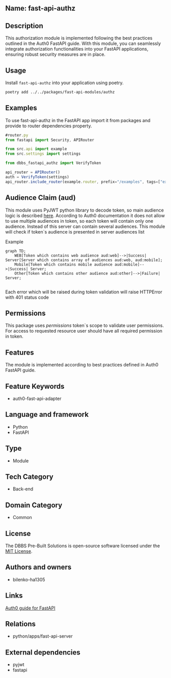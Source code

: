 ## Name: fast-api-authz

## Description

This authorization module is implemented following the best practices outlined in the Auth0 FastAPI guide. With this module, you can seamlessly integrate authorization functionalities into your FastAPI applications, ensuring robust security measures are in place.

## Usage

Install `fast-api-authz` into your application using poetry.

```bash
poetry add ../../packages/fast-api-modules/authz
```

## Examples

To use fast-api-authz in the FastAPI app import it from packages and provide to router dependencies property.

```ts
#router.py
from fastapi import Security, APIRouter

from src.api import example
from src.settings import settings

from dbbs_fastapi_authz import VerifyToken

api_router = APIRouter()
auth = VerifyToken(settings)
api_router.include_router(example.router, prefix="/examples", tags=["example"], dependencies=[Security(auth.verify, ["test:permission"])])
```

## Audience Claim (aud)

This module uses PyJWT python library to decode token, so main audience logic is described [here](https://github.com/jpadilla/pyjwt/blob/master/docs/usage.rst#audience-claim-aud).
According to Auth0 documentation it does not allow to use multiple audiences in token, so each token will contain only one audience.
Instead of this server can contain several audiences. This module will check if token`s audience is presented in server audiences list

Example
```mermaid
graph TD;
    WEB[Token which contains web audience aud:web]-->|Success| Server[Server which contains array of audiences aud:web, aud:mobile];
    Mobile[Token which contains mobile audience aud:mobile]-->|Success| Server;
    Other[Token which contains other audience aud:other]-->|Failure| Server;
 
```

Each error which will be raised during token validation will raise HTTPError with 401 status code

## Permissions
This package uses _permissions_ token`s scope to validate user permissions. 
For access to requested resource user should have all required permission in token.

## Features

The module is implemented according to best practices defined in Auth0 FastAPI guide. 

## Feature Keywords

- auth0-fast-api-adapter

## Language and framework

- Python
- FastAPI

## Type

- Module

## Tech Category

- Back-end

## Domain Category

- Common

## License

The DBBS Pre-Built Solutions is open-source software licensed under the [MIT License](LICENSE).

## Authors and owners

- bilenko-ha1305

## Links

[Auth0 guide for FastAPI](https://auth0.com/blog/build-and-secure-fastapi-server-with-auth0/#Set-Up-an-Auth0-API)

## Relations

- python/apps/fast-api-server

## External dependencies

- pyjwt
- fastapi
